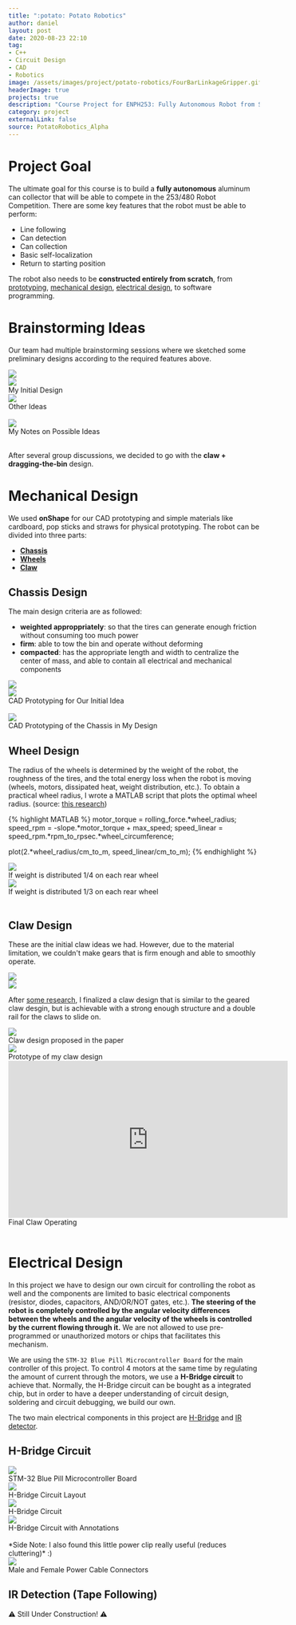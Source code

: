 ```yaml
---
title: ":potato: Potato Robotics"
author: daniel
layout: post
date: 2020-08-23 22:10
tag: 
- C++
- Circuit Design
- CAD
- Robotics
image: /assets/images/project/potato-robotics/FourBarLinkageGripper.gif
headerImage: true
projects: true
description: "Course Project for ENPH253: Fully Autonomous Robot from Scratch"
category: project
externalLink: false
source: PotatoRobotics_Alpha
---
```


# Project Goal
The ultimate goal for this course is to build a **fully autonomous** aluminum can collector that will be able to compete in the 253/480 Robot Competition. There are some key features that the robot must be able to perform:
- Line following
- Can detection
- Can collection
- Basic self-localization
- Return to starting position

The robot also needs to be **constructed entirely from scratch**, from [prototyping](#prototyping), [mechanical design](#mechanical), [electrical design](#electrical), to software programming. 


<h1 id="prototyping">Brainstorming Ideas</h1>

Our team had multiple brainstorming sessions where we sketched some preliminary designs according to the required features above. 

<div class="side-by-side-normal">
    <div class="toleft">
        <img class="image" src="/assets/images/project/potato-robotics/c-sketch.jpeg">
    </div>
    <div class="toright">
        <img class="image" src="/assets/images/project/potato-robotics/c-sketch-2.jpeg">
    </div>
</div>
<figcaption class="side-by-side-caption">My Initial Design</figcaption>

<div class="wrapper-medium">
    <img class="image" src="/assets/images/project/potato-robotics/sayemdesign.png"/>
    <figcaption class="caption">Other Ideas</figcaption>
</div>

<br/>

<div class="wrapper-normal">
    <img class="image" src="/assets/images/project/potato-robotics/designIdeas.jpg"/>
    <figcaption class="caption">My Notes on Possible Ideas</figcaption>
</div>

<br/>

After several group discussions, we decided to go with the **claw + dragging-the-bin** design.



<h1 id="mechanical">Mechanical Design</h1>

We used **onShape** for our CAD prototyping and simple materials like cardboard, pop sticks and straws for physical prototyping. The robot can be divided into three parts: 

<ul>
    <li>
        <a href="#chassis"><strong>Chassis</strong></a>
    </li>
    <li>
        <a href="#wheels"><strong>Wheels</strong></a>
    </li>
    <li>
        <a href="#claw"><strong>Claw</strong></a>
    </li>
</ul>


<h2 id="chassis">Chassis Design</h2>

The main design criteria are as followed: 
- **weighted approppriately**: so that the tires can generate enough friction without consuming too much power
- **firm**: able to tow the bin and operate without deforming
- **compacted**: has the appropriate length and width to centralize the center of mass, and able to contain all electrical and mechanical components

<div class="side-by-side-normal">
    <div class="toleft">
        <img class="image" src="/assets/images/project/potato-robotics/lifterCad2.png">
    </div>
    <div class="toright">
        <img class="image" src="/assets/images/project/potato-robotics/lifterCad4.png">
    </div>
</div>
<figcaption class="side-by-side-caption">CAD Prototyping for Our Initial Idea</figcaption>

<br/>

<div class="wrapper-normal">
    <img class="image" src="/assets/images/project/potato-robotics/mydesignCAD.gif"/>
    <figcaption class="caption">CAD Prototyping of the Chassis in My Design</figcaption>
</div>


<h2 id="wheels">Wheel Design</h2>

The radius of the wheels is determined by the weight of the robot, the roughness of the tires, and the total energy loss when the robot is moving (wheels, motors, dissipated heat, weight distribution, etc.). To obtain a practical wheel radius, I wrote a MATLAB script that plots the optimal wheel radius. (source: [this research][2])

{% highlight MATLAB %}
motor_torque = rolling_force.*wheel_radius;
speed_rpm = -slope.*motor_torque + max_speed;
speed_linear = speed_rpm.*rpm_to_rpsec.*wheel_circumference;

plot(2.*wheel_radius/cm_to_m, speed_linear/cm_to_m);
{% endhighlight %}

<div class="side-by-side">
    <div class="toleft">
        <img class="image" src="/assets/images/project/potato-robotics/WheelDiameter_vs_RobotSpeed.png">
        <figcaption class="caption">If weight is distributed 1/4 on each rear wheel&nbsp;&nbsp;&nbsp;</figcaption>
    </div>
    <div class="toright">
        <img class="image" src="/assets/images/project/potato-robotics/WheelDiameter_vs_RobotSpeed2.png">
        <figcaption class="caption">If weight is distributed 1/3 on each rear wheel</figcaption>
    </div>
</div>

<br/>

<h2 id="claw">Claw Design</h2>

These are the initial claw ideas we had. However, due to the material limitation, we couldn't make gears that is firm enough and able to smoothly operate. 

<div class="side-by-side">
    <div class="toleft">
        <img class="image" src="/assets/images/project/potato-robotics/claw.png">
    </div>
    <div class="toright">
        <img class="image" src="/assets/images/project/potato-robotics/claw2.png">
    </div>
</div>

After [some research][3], I finalized a claw design that is similar to the geared claw desgin, but is achievable with a strong enough structure and a double rail for the claws to slide on.

<div class="side-by-side">
    <div class="toleft">
        <img class="image" src="/assets/images/project/potato-robotics/linearClaw.png">
        <figcaption class="caption">Claw design proposed in the paper</figcaption>
    </div>
    <div class="toright">
        <img class="image" src="/assets/images/project/potato-robotics/linearClaw.jpg">
        <figcaption class="caption">Prototype of my claw design</figcaption>
    </div>
</div>

<div class="wrapper-normal">
    <iframe width="560" height="315" src="https://www.youtube.com/embed/z9yNlK0SgWM?controls=0" title="YouTube video player" frameborder="0" allow="accelerometer; autoplay; clipboard-write; encrypted-media; gyroscope; picture-in-picture" allowfullscreen></iframe>
    <figcaption class="caption">Final Claw Operating</figcaption>
</div>

<br/>

<h1 id="electrical">Electrical Design</h1>

In this project we have to design our own circuit for controlling the robot as well and the components are limited to basic electrical components (resistor, diodes, capacitors, AND/OR/NOT gates, etc.). **The steering of the robot is completely controlled by the angular velocity differences between the wheels and the angular velocity of the wheels is controlled by the current flowing through it.** We are not allowed to use pre-programmed or unauthorized motors or chips that facilitates this mechanism. 


We are using the `STM-32 Blue Pill Microcontroller Board` for the main controller of this project. To control 4 motors at the same time by regulating the amount of current through the motors, we use a **H-Bridge circuit** to achieve that. Normally, the H-Bridge circuit can be bought as a integrated chip, but in order to have a deeper understanding of circuit design, soldering and circuit debugging, we build our own. 

The two main electrical components in this project are [H-Bridge](#hbridge) and [IR detector](#IR-detector).

<h2 id="hbridge">H-Bridge Circuit</h2>

<div class="wrapper-normal">
    <img class="image" src="/assets/images/project/potato-robotics/bluepill.png"/>
    <figcaption class="caption">STM-32 Blue Pill Microcontroller Board</figcaption>
</div>

<div class="side-by-side">
    <div class="toleft" style="width: 40%;">
        <img class="image" src="/assets/images/project/potato-robotics/HBridge.png">
        <figcaption class="caption">H-Bridge Circuit Layout</figcaption>
    </div>
    <div class="toright" style="width: 55%;">
        <img class="image" src="/assets/images/project/potato-robotics/circuit-main.jpg">
        <figcaption class="caption">H-Bridge Circuit</figcaption>
    </div>
</div>


<div class="wrapper-normal">
    <img class="image" src="/assets/images/project/potato-robotics/circuit-main-3.png">
    <figcaption class="caption">H-Bridge Circuit with Annotations</figcaption>
</div>

<br/>
*Side Note: I also found this little power clip really useful (reduces cluttering)* :) 
<div class="wrapper-normal">
    <img class="image" src="/assets/images/project/potato-robotics/powerclips.png">
    <figcaption class="caption">Male and Female Power Cable Connectors</figcaption>
</div>


<h2 id="IR-detector">IR Detection (Tape Following)</h2>




:warning: Still Under Construction! :warning:

[1]: https://docs.google.com/presentation/d/1NzWH9MaUuBmohNG058sFNCbh795XGM3u00Jgc1uZl1A/edit?usp=sharing
[2]: https://dspace.mit.edu/bitstream/handle/1721.1/92068/897211724-MIT.pdf;sequence=2
[3]: https://www.sciencedirect.com/science/article/pii/S2212827116307417#:~:text=Axiomatic%20Design%20principles%20were%20employed,adaptability%20on%20oddly%20shaped%20objects.